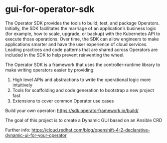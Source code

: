 # gui-for-operator-sdk

The Operator SDK provides the tools to build, test, and package Operators. Initially, the SDK facilitates the marriage of an application’s business logic (for example, how to scale, upgrade, or backup) with the Kubernetes API to execute those operations. Over time, the SDK can allow engineers to make applications smarter and have the user experience of cloud services. Leading practices and code patterns that are shared across Operators are included in the SDK to help prevent reinventing the wheel.

The Operator SDK is a framework that uses the controller-runtime library to make writing operators easier by providing:

1. High level APIs and abstractions to write the operational logic more intuitively
2. Tools for scaffolding and code generation to bootstrap a new project fast
3. Extensions to cover common Operator use cases

Build your own operator: https://sdk.operatorframework.io/build/


The goal of this project is to create a Dynamic GUI based on an Ansible CRD

Further info: https://cloud.redhat.com/blog/openshift-4-2-declarative-dynamic-ui-for-your-operator
